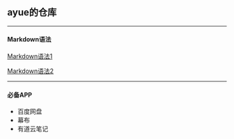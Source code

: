 ## ayue的仓库
***
#### Markdown语法
[Markdown语法1](https://zhuanlan.zhihu.com/p/86516807)

[Markdown语法2](https://mp.weixin.qq.com/s/67iYRvOXV6E9YxDHjjW0Gg)
***
#### 必备APP
- 百度网盘
- 幕布
- 有道云笔记
